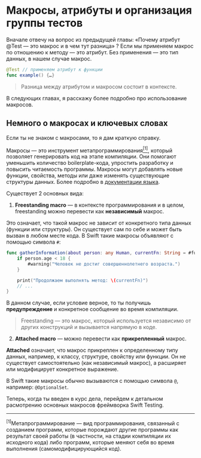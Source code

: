 # Макросы, атрибуты и организация группы тестов

Вначале отвечу на вопрос из предыдущей главы: «Почему атрибут @Test — это макрос и в чем тут разница» ?
Если мы применяем макрос по отношению к методу — это атрибут. Без применения — это тип данных, в нашем случае макрос.

```swift
@Test // применяем атрибут к функции
func example() {…}
```

> Разница между атрибутом и макросом состоит в контексте.

В следующих главах, я расскажу более подробно про использование макросов.

## Немного о макросах и ключевых словах

<!--
Идея: расписать здесь информацию о том, что такое макрос, виды и ключевые слова.
Чтобы читатель понимал суть происходящего. Упомянуть, что с данной реализацией читатель столкнется далее.
-->

Если ты не знаком с макросами, то я дам краткую справку.

Макросы — это инструмент метапрограммирования<a href="#metaprog"><sup>[1]</sup></a>, который позволяет генерировать код на этапе компиляции. Они помогают уменьшить количество boilerplate-кода, упростить разработку и повысить читаемость программы. Макросы могут добавлять новые функции, свойства, методы или даже изменять существующие структуры данных. Более подробно в [документации языка][doc_macro].

Существует 2 основных вида:

1. **Freestanding macro** — в контексте программирования и в целом, freestanding можно перевести как **независимый** макрос.

Это означает, что такой макрос не зависит от конкретного типа данных (функции или структуры). Он существует сам по себе и может быть вызван в любом месте кода. В Swift такие макросы объявляют с помощью символа `#`:

```swift
func gatherInformation(about person: any Human, currentFn: String = #function) {
    if person.age < 18 {
        #warning("Человек не достиг совершеннолетнего возраста.")
    }

    print("Продолжаем выполнять метод: \(currentFn)")
    // ...
}
```

В данном случае, если условие верное, то ты получишь **предупреждение** и конкретное сообщение во время компиляции.

> Freestanding — это макрос, который используется независимо от других конструкций и вызывается напрямую в коде.

2. **Attached macro** — можно перевести как **прикрепленный** макрос.

**Attached** означает, что макрос прикреплен к определенному типу данных, например, к классу, структуре, свойству или функции. Он не существует самостоятельно (как независимый макрос), а расширяет или модифицирует конкретное выражение.

В Swift такие макросы обычно вызываются с помощью символа `@`, например: `@OptionalSet`.

Теперь, когда ты введен в курс дела, перейдем к детальном расмотрению основных макросов фреймворка Swift Testing.

<!-- Возможно, некоторые ключевые слова ты видишь впервые, поэтому я расскажу о каждом из них.

1. `@attached(member)` — 
2. `@attached(peer)` — 
3. `@_documentation(visibility: private)` — 
4. macro Suite(_ traits: any SuiteTrait...) — ключевое слово macro используется для объявления типа данных макрос, который принимает variadic параметр с `any SuiteTrait`
5. `#externalMacro(module: "TestingMacros", type: "SuiteDeclarationMacro")` — ещё один макрос -->

---

<a name="metaprog"><sup>[1]</sup>Метапрограммирование — вид программирования, связанный с созданием программ, которые порождают другие программы как результат своей работы (в частности, на стадии компиляции их исходного кода) либо программ, которые меняют себя во время выполнения (самомодифицирующийся код).

[doc_macro]:  https://docs.swift.org/swift-book/documentation/the-swift-programming-language/macros/

<!-- https://github.com/swiftlang/swift/blob/ea9920490a464d0aa14461591fac3b1dd023f91a/stdlib/public/core/Macros.swift -->